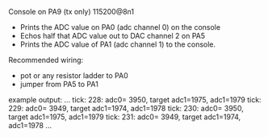 Console on PA9 (tx only)  115200@8n1

* Prints the ADC value on PA0 (adc channel 0) on the console
* Echos half that ADC value out to DAC channel 2 on PA5
* Prints the ADC value of PA1 (adc channel 1) to the console.

Recommended wiring:
* pot or any resistor ladder to PA0
* jumper from PA5 to PA1

example output:
...
tick: 228: adc0= 3950, target adc1=1975, adc1=1979
tick: 229: adc0= 3949, target adc1=1974, adc1=1978
tick: 230: adc0= 3950, target adc1=1975, adc1=1979
tick: 231: adc0= 3949, target adc1=1974, adc1=1978
...
